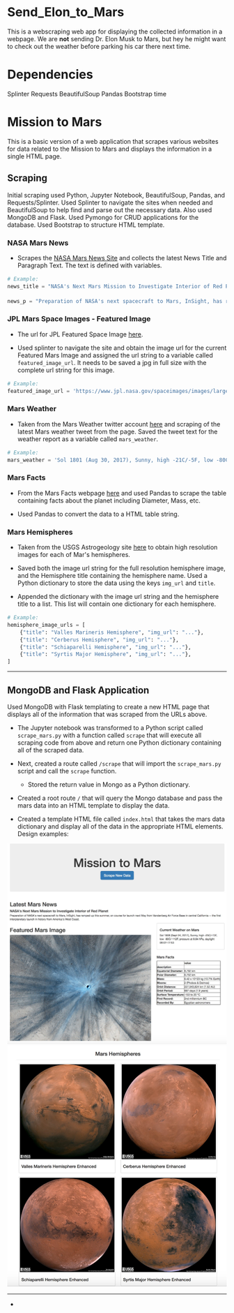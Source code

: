 # Send_Elon_to_Mars
This is a webscraping web app for displaying the collected information in a webpage. We are **not** sending Dr. Elon Musk to Mars, but hey he might want to check out the weather before parking his car there next time.

# Dependencies 
Splinter
Requests
BeautifulSoup
Pandas
Bootstrap
time

# Mission to Mars

This is a basic version of a web application that scrapes various websites for data related to the Mission to Mars and displays the information in a single HTML page.

## Scraping

Initial scraping used Python, Jupyter Notebook, BeautifulSoup, Pandas, and Requests/Splinter. 
Used Splinter to navigate the sites when needed and BeautifulSoup to help find and parse out the necessary data.
Also used MongoDB and Flask.
Used Pymongo for CRUD applications for the database.
Used Bootstrap to structure HTML template.


### NASA Mars News

* Scrapes the [NASA Mars News Site](https://mars.nasa.gov/news/) and collects the latest News Title and Paragraph Text. The text is defined with variables.

```python
# Example:
news_title = "NASA's Next Mars Mission to Investigate Interior of Red Planet"

news_p = "Preparation of NASA's next spacecraft to Mars, InSight, has ramped up this summer, on course for launch next May from Vandenberg Air Force Base in central California -- the first interplanetary launch in history from America's West Coast."
```

### JPL Mars Space Images - Featured Image

* The url for JPL Featured Space Image [here](https://www.jpl.nasa.gov/spaceimages/?search=&category=Mars).

* Used splinter to navigate the site and obtain the image url for the current Featured Mars Image and assigned the url string to a variable called `featured_image_url`. It needs to be saved a jpg in full size with the complete url string for this image.

```python
# Example:
featured_image_url = 'https://www.jpl.nasa.gov/spaceimages/images/largesize/PIA16225_hires.jpg'
```

### Mars Weather

* Taken from the Mars Weather twitter account [here](https://twitter.com/marswxreport?lang=en) and scraping of the latest Mars weather tweet from the page. Saved the tweet text for the weather report as a variable called `mars_weather`.

```python
# Example:
mars_weather = 'Sol 1801 (Aug 30, 2017), Sunny, high -21C/-5F, low -80C/-112F, pressure at 8.82 hPa, daylight 06:09-17:55'
```

### Mars Facts

* From the Mars Facts webpage [here](http://space-facts.com/mars/) and used Pandas to scrape the table containing facts about the planet including Diameter, Mass, etc.

* Used Pandas to convert the data to a HTML table string.

### Mars Hemispheres

* Taken from the USGS Astrogeology site [here](https://astrogeology.usgs.gov/search/results?q=hemisphere+enhanced&k1=target&v1=Mars) to obtain high resolution images for each of Mar's hemispheres.

* Saved both the image url string for the full resolution hemisphere image, and the Hemisphere title containing the hemisphere name. Used a Python dictionary to store the data using the keys `img_url` and `title`.

* Appended the dictionary with the image url string and the hemisphere title to a list. This list will contain one dictionary for each hemisphere.

```python
# Example:
hemisphere_image_urls = [
    {"title": "Valles Marineris Hemisphere", "img_url": "..."},
    {"title": "Cerberus Hemisphere", "img_url": "..."},
    {"title": "Schiaparelli Hemisphere", "img_url": "..."},
    {"title": "Syrtis Major Hemisphere", "img_url": "..."},
]
```

- - -

## MongoDB and Flask Application

Used MongoDB with Flask templating to create a new HTML page that displays all of the information that was scraped from the URLs above.

* The Jupyter notebook was transformed to a Python script called `scrape_mars.py` with a function called `scrape` that will execute all scraping code from above and return one Python dictionary containing all of the scraped data.

* Next, created a route called `/scrape` that will import the `scrape_mars.py` script and call the `scrape` function.

  * Stored the return value in Mongo as a Python dictionary.

* Created a root route `/` that will query the Mongo database and pass the mars data into an HTML template to display the data.

* Created a template HTML file called `index.html` that takes the mars data dictionary and display all of the data in the appropriate HTML elements. Design examples:

![final_app_part1.jpg](Images/final_app_part1.jpg)
![final_app_part2.jpg](Images/final_app_part2.jpg)

- - -


* 

